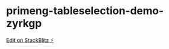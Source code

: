 # primeng-tableselection-demo-zyrkgp

[Edit on StackBlitz ⚡️](https://stackblitz.com/edit/primeng-tableselection-demo-zyrkgp)